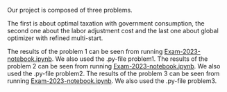 Our project is composed of three problems.

The first is about optimal taxation with government consumption, the second one about the labor adjustment cost and the last one about global optimizer with refined multi-start.

The results of the problem 1 can be seen from running [Exam-2023-notebook.ipynb](Exam-2023-notebook.ipynb). We also used the .py-file problem1.
The results of the problem 2 can be seen from running [Exam-2023-notebook.ipynb](Exam-2023-notebook.ipynb). We also used the .py-file problem2.
The results of the problem 3 can be seen from running [Exam-2023-notebook.ipynb](Exam-2023-notebook.ipynb). We also used the .py-file problem3.


